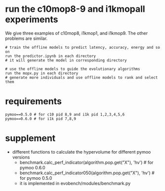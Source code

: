# run the c10mop8-9 and i1kmopall experiments
We give three examples of c10mop8, i1kmop1, and i1kmop9. The other problems are similar.
```
# train the offline models to predict latency, accuracy, energy and so on
run the predictor.ipynb in each directory
# it will generate the model in corresponding directory

# use the offline models to guide the evolutionary algorithms
run the mopx.py in each directory
# generate more individuals and use offline models to rank and select them

```

# requirements
```
pymoo==0.5.0 # for c10 pid 8,9 and i1k pid 1,2,3,4,5,6
pymoo==0.6.0 # for i1k pid 7,8,9
```

# supplement
- different functions to calculate the hypervolume for different pymoo versions
  - benchmark.calc_perf_indicator(algorithm.pop.get("X"), 'hv') # for pymoo 0.6.0
  - benchmark.calc_perf_indicator050(algorithm.pop.get("X"), 'hv') # for pymoo 0.5.0
  - it is implemented in evobench/modules/benchmark.py
